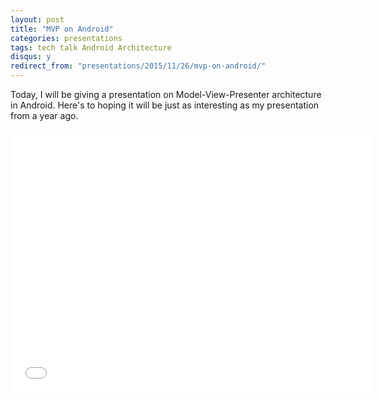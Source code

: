 ```yaml
---
layout: post
title: "MVP on Android"
categories: presentations
tags: tech talk Android Architecture
disqus: y
redirect_from: "presentations/2015/11/26/mvp-on-android/"
---
```


Today, I will be giving a presentation on Model-View-Presenter architecture in Android. Here's to hoping it will be just as interesting as my presentation from a year ago.

<iframe src="//slides.com/anasambri/mvp-android/embed" width="576" height="420" scrolling="no" frameborder="0" webkitallowfullscreen mozallowfullscreen allowfullscreen></iframe>
